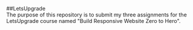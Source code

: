 ##LetsUpgrade <br>
The purpose of this repository is to submit my three assignments for the LetsUpgrade course named "Build Responsive Website Zero to Hero".
